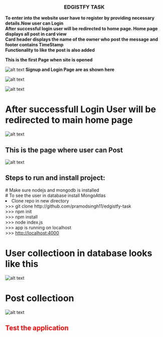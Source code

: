 <center><h3>EDGISTFY  TASK</h3></center>
<b><p>To enter into the website user have to register by providing necessary details.Now user can Login<br>
After successful login user will be redirected to home page. Home page displays all post in card view<br>
Card header displays the name of the owner who post the message and footer contains TimeStamp<br>
Functionality to like the post is also added</p></b>

<b>This is the first Page when site is opened</b>

![alt text](https://user-images.githubusercontent.com/33172266/75627368-5b12f080-5b84-11ea-8e99-3ccdf0c7af5d.png)
<b>Signup and Login Page are as shown here</b>

![alt text](https://user-images.githubusercontent.com/33172266/75627376-65cd8580-5b84-11ea-9e0c-11fd16c04b89.png)


![alt text](https://user-images.githubusercontent.com/33172266/75627373-61a16800-5b84-11ea-80cf-31af0afbbf88.png)


<h1>After successfull Login User will be redirected to main home page</h1>

![alt text](https://user-images.githubusercontent.com/33172266/75627370-5fd7a480-5b84-11ea-9706-c7be4b5f6afa.png)

<h2>This is the page where user can Post</h2>

![alt text](https://user-images.githubusercontent.com/33172266/75627375-6403c200-5b84-11ea-9e3b-c432a115ece7.png)

<h2>Steps to run and install project:</h2>
# Make sure nodejs and mongodb is installed <br>
# To see the user in database install MongoAtlas <br>
<li>Clone repo in new directory</li> 
>>> git clone http://github.com/pramodsingh11/edgistfy-task <br>
>>> npm init <br>
>>> npm install <br>
>>> node index.js <br>
>>> app is running on localhost <br>
>>> <a href="http://localhost:4000">http://localhost:4000</a>

<h1>User collectioon in database looks like this</h1>

![alt text](https://user-images.githubusercontent.com/33172266/75628966-d085bd80-5b92-11ea-9fe6-a4fce105d540.png)

<h1>Post collectioon</h1>

![alt text](https://user-images.githubusercontent.com/33172266/75628967-d380ae00-5b92-11ea-8472-eb51a477c194.png)

<h2 style="color:red">Test the application</h2>

